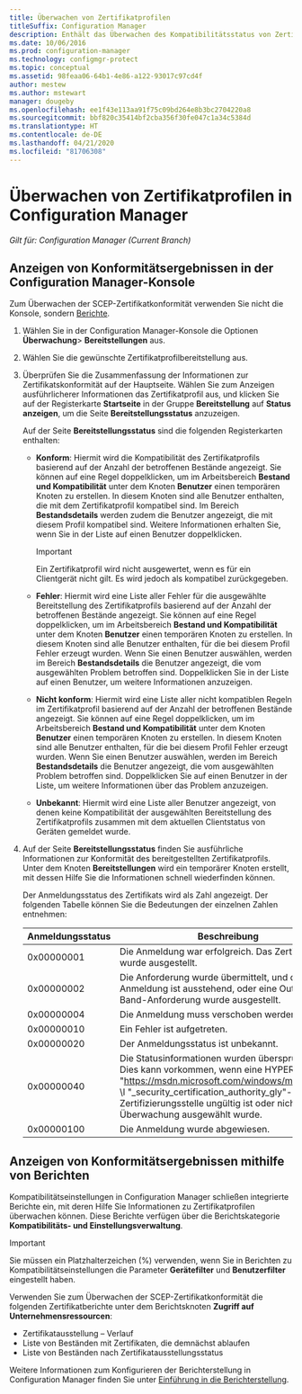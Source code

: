 ```yaml
---
title: Überwachen von Zertifikatprofilen
titleSuffix: Configuration Manager
description: Enthält das Überwachen des Kompatibilitätsstatus von Zertifikatprofilen in Configuration Manager.
ms.date: 10/06/2016
ms.prod: configuration-manager
ms.technology: configmgr-protect
ms.topic: conceptual
ms.assetid: 98feaa06-64b1-4e86-a122-93017c97cd4f
author: mestew
ms.author: mstewart
manager: dougeby
ms.openlocfilehash: ee1f43e113aa91f75c09bd264e8b3bc2704220a8
ms.sourcegitcommit: bbf820c35414bf2cba356f30fe047c1a34c5384d
ms.translationtype: HT
ms.contentlocale: de-DE
ms.lasthandoff: 04/21/2020
ms.locfileid: "81706308"
---
```

# <a name="how-to-monitor-certificate-profiles-in-configuration-manager"></a>Überwachen von Zertifikatprofilen in Configuration Manager

*Gilt für: Configuration Manager (Current Branch)*


##  <a name="view-compliance-results-in-the-configuration-manager-console"></a>Anzeigen von Konformitätsergebnissen in der Configuration Manager-Konsole  

Zum Überwachen der SCEP-Zertifikatkonformität verwenden Sie nicht die Konsole, sondern [Berichte](#view-compliance-results-by-using-reports). 

1. Wählen Sie in der Configuration Manager-Konsole die Optionen **Überwachung**>  **Bereitstellungen** aus.  

2. Wählen Sie die gewünschte Zertifikatprofilbereitstellung aus.  

3. Überprüfen Sie die Zusammenfassung der Informationen zur Zertifikatskonformität auf der Hauptseite. Wählen Sie zum Anzeigen ausführlicherer Informationen das Zertifikatprofil aus, und klicken Sie auf der Registerkarte **Startseite** in der Gruppe **Bereitstellung** auf **Status anzeigen**, um die Seite **Bereitstellungsstatus** anzuzeigen.  

    Auf der Seite **Bereitstellungsstatus** sind die folgenden Registerkarten enthalten:  

   -   **Konform**: Hiermit wird die Kompatibilität des Zertifikatprofils basierend auf der Anzahl der betroffenen Bestände angezeigt. Sie können auf eine Regel doppelklicken, um im Arbeitsbereich **Bestand und Kompatibilität** unter dem Knoten **Benutzer** einen temporären Knoten zu erstellen. In diesem Knoten sind alle Benutzer enthalten, die mit dem Zertifikatprofil kompatibel sind. Im Bereich **Bestandsdetails** werden zudem die Benutzer angezeigt, die mit diesem Profil kompatibel sind. Weitere Informationen erhalten Sie, wenn Sie in der Liste auf einen Benutzer doppelklicken.  

       > [!IMPORTANT]  
       >  Ein Zertifikatprofil wird nicht ausgewertet, wenn es für ein Clientgerät nicht gilt. Es wird jedoch als kompatibel zurückgegeben.  

   -   **Fehler**: Hiermit wird eine Liste aller Fehler für die ausgewählte Bereitstellung des Zertifikatprofils basierend auf der Anzahl der betroffenen Bestände angezeigt. Sie können auf eine Regel doppelklicken, um im Arbeitsbereich **Bestand und Kompatibilität** unter dem Knoten **Benutzer** einen temporären Knoten zu erstellen. In diesem Knoten sind alle Benutzer enthalten, für die bei diesem Profil Fehler erzeugt wurden. Wenn Sie einen Benutzer auswählen, werden im Bereich **Bestandsdetails** die Benutzer angezeigt, die vom ausgewählten Problem betroffen sind. Doppelklicken Sie in der Liste auf einen Benutzer, um weitere Informationen anzuzeigen.  

   -   **Nicht konform**: Hiermit wird eine Liste aller nicht kompatiblen Regeln im Zertifikatprofil basierend auf der Anzahl der betroffenen Bestände angezeigt. Sie können auf eine Regel doppelklicken, um im Arbeitsbereich **Bestand und Kompatibilität** unter dem Knoten **Benutzer** einen temporären Knoten zu erstellen. In diesem Knoten sind alle Benutzer enthalten, für die bei diesem Profil Fehler erzeugt wurden. Wenn Sie einen Benutzer auswählen, werden im Bereich **Bestandsdetails** die Benutzer angezeigt, die vom ausgewählten Problem betroffen sind. Doppelklicken Sie auf einen Benutzer in der Liste, um weitere Informationen über das Problem anzuzeigen.  

   -   **Unbekannt**: Hiermit wird eine Liste aller Benutzer angezeigt, von denen keine Kompatibilität der ausgewählten Bereitstellung des Zertifikatprofils zusammen mit dem aktuellen Clientstatus von Geräten gemeldet wurde.  

4. Auf der Seite **Bereitstellungsstatus** finden Sie ausführliche Informationen zur Konformität des bereitgestellten Zertifikatprofils. Unter dem Knoten **Bereitstellungen** wird ein temporärer Knoten erstellt, mit dessen Hilfe Sie die Informationen schnell wiederfinden können.  

    Der Anmeldungsstatus des Zertifikats wird als Zahl angezeigt. Der folgenden Tabelle können Sie die Bedeutungen der einzelnen Zahlen entnehmen:  


   | Anmeldungsstatus |                                                                                                                   Beschreibung                                                                                                                   |
   |-------------------|-------------------------------------------------------------------------------------------------------------------------------------------------------------------------------------------------------------------------------------------------|
   |    0x00000001     |                                                                                         Die Anmeldung war erfolgreich. Das Zertifikat wurde ausgestellt.                                                                                          |
   |    0x00000002     |                                                                    Die Anforderung wurde übermittelt, und die Anmeldung ist ausstehend, oder eine Out-of-Band-Anforderung wurde ausgestellt.                                                                    |
   |    0x00000004     |                                                                                                          Die Anmeldung muss verschoben werden.                                                                                                           |
   |    0x00000010     |                                                                                                               Ein Fehler ist aufgetreten.                                                                                                                |
   |    0x00000020     |                                                                                                        Der Anmeldungsstatus ist unbekannt.                                                                                                        |
   |    0x00000040     | Die Statusinformationen wurden übersprungen. Dies kann vorkommen, wenn eine HYPERLINK "<https://msdn.microsoft.com/windows/ms721572>" \l "_security_certification_authority_gly"-Zertifizierungsstelle ungültig ist oder nicht zur Überwachung ausgewählt wurde. |
   |    0x00000100     |                                                                                                           Die Anmeldung wurde abgewiesen.                                                                                                           |

##  <a name="view-compliance-results-by-using-reports"></a>Anzeigen von Konformitätsergebnissen mithilfe von Berichten

Kompatibilitätseinstellungen in Configuration Manager schließen integrierte Berichte ein, mit deren Hilfe Sie Informationen zu Zertifikatprofilen überwachen können. Diese Berichte verfügen über die Berichtskategorie **Kompatibilitäts- und Einstellungsverwaltung**.  

> [!IMPORTANT]  
>  Sie müssen ein Platzhalterzeichen (%) verwenden, wenn Sie in Berichten zu Kompatibilitätseinstellungen die Parameter **Gerätefilter** und **Benutzerfilter** eingestellt haben.  

Verwenden Sie zum Überwachen der SCEP-Zertifikatkonformität die folgenden Zertifikatberichte unter dem Berichtsknoten **Zugriff auf Unternehmensressourcen**:  

-   Zertifikatausstellung – Verlauf  
-   Liste von Beständen mit Zertifikaten, die demnächst ablaufen  
-   Liste von Beständen nach Zertifikatausstellungsstatus  



 Weitere Informationen zum Konfigurieren der Berichterstellung in Configuration Manager finden Sie unter [Einführung in die Berichterstellung](../../core/servers/manage/introduction-to-reporting.md).  
